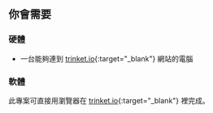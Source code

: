 ## 你會需要

### 硬體

+ 一台能夠連到 [trinket.io](https://trinket.io){:target="_blank"} 網站的電腦

### 軟體

此專案可直接用瀏覽器在 [trinket.io](https://trinket.io){:target="_blank"} 裡完成。